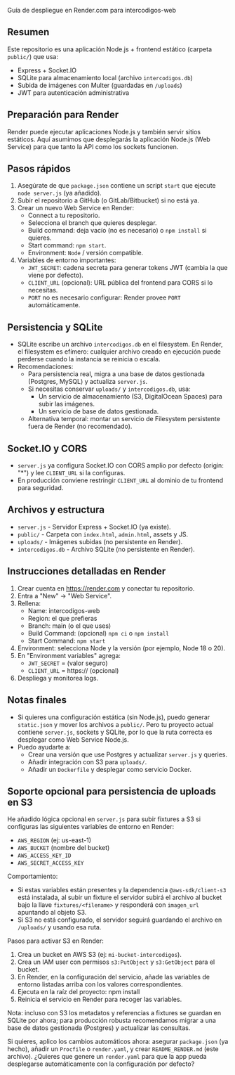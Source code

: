 Guía de despliegue en Render.com para intercodigos-web

Resumen
-------
Este repositorio es una aplicación Node.js + frontend estático (carpeta `public/`) que usa:
- Express + Socket.IO
- SQLite para almacenamiento local (archivo `intercodigos.db`)
- Subida de imágenes con Multer (guardadas en `/uploads`)
- JWT para autenticación administrativa

Preparación para Render
-----------------------
Render puede ejecutar aplicaciones Node.js y también servir sitios estáticos. Aquí asumimos que desplegarás la aplicación Node.js (Web Service) para que tanto la API como los sockets funcionen.

Pasos rápidos
-------------
1. Asegúrate de que `package.json` contiene un script `start` que ejecute `node server.js` (ya añadido).
2. Subir el repositorio a GitHub (o GitLab/Bitbucket) si no está ya.
3. Crear un nuevo Web Service en Render:
   - Connect a tu repositorio.
   - Selecciona el branch que quieres desplegar.
   - Build command: deja vacío (no es necesario) o `npm install` si quieres.
   - Start command: `npm start`.
   - Environment: `Node` / versión compatible.
4. Variables de entorno importantes:
   - `JWT_SECRET`: cadena secreta para generar tokens JWT (cambia la que viene por defecto).
   - `CLIENT_URL` (opcional): URL pública del frontend para CORS si lo necesitas.
   - `PORT` no es necesario configurar: Render provee `PORT` automáticamente.

Persistencia y SQLite
---------------------
- SQLite escribe un archivo `intercodigos.db` en el filesystem. En Render, el filesystem es efímero: cualquier archivo creado en ejecución puede perderse cuando la instancia se reinicia o escala.
- Recomendaciones:
  - Para persistencia real, migra a una base de datos gestionada (Postgres, MySQL) y actualiza `server.js`.
  - Si necesitas conservar `uploads/` y `intercodigos.db`, usa:
    - Un servicio de almacenamiento (S3, DigitalOcean Spaces) para subir las imágenes.
    - Un servicio de base de datos gestionada.
  - Alternativa temporal: montar un servicio de Filesystem persistente fuera de Render (no recomendado).

Socket.IO y CORS
----------------
- `server.js` ya configura Socket.IO con CORS amplio por defecto (origin: "*") y lee `CLIENT_URL` si la configuras.
- En producción conviene restringir `CLIENT_URL` al dominio de tu frontend para seguridad.

Archivos y estructura
---------------------
- `server.js` - Servidor Express + Socket.IO (ya existe).
- `public/` - Carpeta con `index.html`, `admin.html`, assets y JS.
- `uploads/` - Imágenes subidas (no persistente en Render).
- `intercodigos.db` - Archivo SQLite (no persistente en Render).

Instrucciones detalladas en Render
----------------------------------
1. Crear cuenta en https://render.com y conectar tu repositorio.
2. Entra a "New" → "Web Service".
3. Rellena:
   - Name: intercodigos-web
   - Region: el que prefieras
   - Branch: main (o el que uses)
   - Build Command: (opcional) `npm ci` o `npm install`
   - Start Command: `npm start`
4. Environment: selecciona Node y la versión (por ejemplo, Node 18 o 20).
5. En "Environment variables" agrega:
   - `JWT_SECRET` = (valor seguro)
   - `CLIENT_URL` = https://<tu-dominio> (opcional)
6. Despliega y monitorea logs.

Notas finales
-------------
- Si quieres una configuración estática (sin Node.js), puedo generar `static.json` y mover los archivos a `public/`. Pero tu proyecto actual contiene `server.js`, sockets y SQLite, por lo que la ruta correcta es desplegar como Web Service Node.js.
- Puedo ayudarte a:
  - Crear una versión que use Postgres y actualizar `server.js` y queries.
  - Añadir integración con S3 para `uploads/`.
  - Añadir un `Dockerfile` y desplegar como servicio Docker.

Soporte opcional para persistencia de uploads en S3
-------------------------------------------------
He añadido lógica opcional en `server.js` para subir fixtures a S3 si configuras las siguientes variables de entorno en Render:

- `AWS_REGION` (ej: us-east-1)
- `AWS_BUCKET` (nombre del bucket)
- `AWS_ACCESS_KEY_ID`
- `AWS_SECRET_ACCESS_KEY`

Comportamiento:
- Si estas variables están presentes y la dependencia `@aws-sdk/client-s3` está instalada, al subir un fixture el servidor subirá el archivo al bucket bajo la llave `fixtures/<filename>` y responderá con `imagen_url` apuntando al objeto S3.
- Si S3 no está configurado, el servidor seguirá guardando el archivo en `/uploads/` y usando esa ruta.

Pasos para activar S3 en Render:
1. Crea un bucket en AWS S3 (ej: `mi-bucket-intercodigos`).
2. Crea un IAM user con permisos `s3:PutObject` y `s3:GetObject` para el bucket.
3. En Render, en la configuración del servicio, añade las variables de entorno listadas arriba con los valores correspondientes.
4. Ejecuta en la raíz del proyecto:
   npm install
5. Reinicia el servicio en Render para recoger las variables.

Nota: incluso con S3 los metadatos y referencias a fixtures se guardan en SQLite por ahora; para producción robusta recomendamos migrar a una base de datos gestionada (Postgres) y actualizar las consultas.

Si quieres, aplico los cambios automáticos ahora: asegurar `package.json` (ya hecho), añadir un `Procfile` o `render.yaml`, y crear `README_RENDER.md` (este archivo). ¿Quieres que genere un `render.yaml` para que la app pueda desplegarse automáticamente con la configuración por defecto?